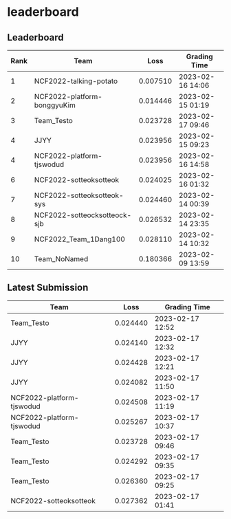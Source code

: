 
# leaderboard
## Leaderboard
|Rank|Team|Loss|Grading Time|
|----|----|----|------------|
|1|NCF2022-talking-potato|0.007510|2023-02-16 14:06|
|2|NCF2022-platform-bonggyuKim|0.014446|2023-02-15 01:19|
|3|Team_Testo|0.023728|2023-02-17 09:46|
|4|JJYY|0.023956|2023-02-15 09:23|
|4|NCF2022-platform-tjswodud|0.023956|2023-02-16 14:58|
|6|NCF2022-sotteoksotteok|0.024025|2023-02-16 01:32|
|7|NCF2022-sotteoksotteok-sys|0.024460|2023-02-14 00:39|
|8|NCF2022-sotteocksotteock-sjb|0.026532|2023-02-14 23:35|
|9|NCF2022_Team_1Dang100|0.028110|2023-02-14 10:32|
|10|Team_NoNamed|0.180366|2023-02-09 13:59|

## Latest Submission
|Team|Loss|Grading Time|
|----|----|------------|
|Team_Testo|0.024440|2023-02-17 12:52|
|JJYY|0.024140|2023-02-17 12:32|
|JJYY|0.024428|2023-02-17 12:21|
|JJYY|0.024082|2023-02-17 11:50|
|NCF2022-platform-tjswodud|0.024508|2023-02-17 11:19|
|NCF2022-platform-tjswodud|0.025267|2023-02-17 10:37|
|Team_Testo|0.023728|2023-02-17 09:46|
|Team_Testo|0.024292|2023-02-17 09:35|
|Team_Testo|0.026360|2023-02-17 09:25|
|NCF2022-sotteoksotteok|0.027362|2023-02-17 01:41|

